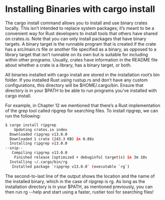 # Installing Binaries with cargo install

The cargo install command allows you to install and use binary crates locally. This isn’t intended to replace system
packages; it’s meant to be a convenient way for Rust developers to install tools that others have shared on crates.io.
Note that you can only install packages that have binary targets. A binary target is the runnable program that is
created if the crate has a src/main.rs file or another file specified as a binary, as opposed to a library target that
isn’t runnable on its own but is suitable for including within other programs. Usually, crates have information in the
README file about whether a crate is a library, has a binary target, or both.

All binaries installed with cargo install are stored in the installation root’s bin folder. If you installed Rust using
rustup.rs and don’t have any custom configurations, this directory will be $HOME/.cargo/bin. Ensure that directory is in
your $PATH to be able to run programs you’ve installed with cargo install.

For example, in Chapter 12 we mentioned that there’s a Rust implementation of the grep tool called ripgrep for searching
files. To install ripgrep, we can run the following:

```bash
$ cargo install ripgrep
    Updating crates.io index
  Downloaded ripgrep v13.0.0
  Downloaded 1 crate (243.3 KB) in 0.88s
  Installing ripgrep v13.0.0
--snip--
   Compiling ripgrep v13.0.0
    Finished release [optimized + debuginfo] target(s) in 3m 10s
  Installing ~/.cargo/bin/rg
   Installed package `ripgrep v13.0.0` (executable `rg`)
```

The second-to-last line of the output shows the location and the name of the installed binary, which in the case of
ripgrep is rg. As long as the installation directory is in your $PATH, as mentioned previously, you can then run rg
--help and start using a faster, rustier tool for searching files!